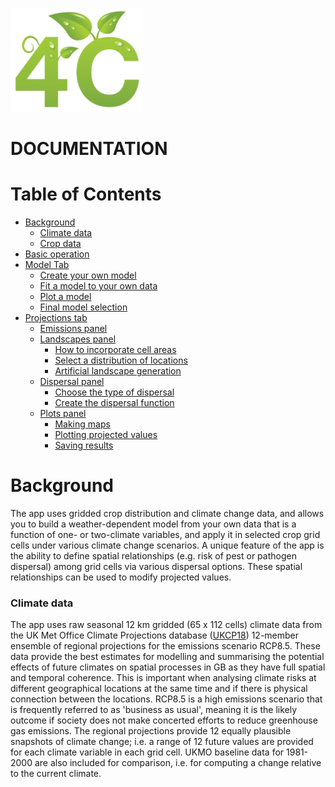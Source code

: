 <p align="left">
  <img width="212" height="166"  src="https://github.com/pskelsey/4C/blob/gh-pages/4CLogo.png">
</p>


# DOCUMENTATION

# Table of Contents
* [Background](#background)
  * [Climate data](#climate-data)
  * [Crop data](#crop-data)
* [Basic operation](#basic-operation)
* [Model Tab](#model-tab)
  * [Create your own model](#create-your-own-model)
  * [Fit a model to your own data](#fit-a-model-to-your-own-data)
  * [Plot a model](#plot-a-model)
  * [Final model selection](#final-model-selection)
* [Projections tab](#projections-tab)
  * [Emissions panel](#emissions-panel)
  * [Landscapes panel](#landscapes-panel)
    * [How to incorporate cell areas](#how-to-incorporate-cell-areas)
    * [Select a distribution of locations](#select-a-distribution-of-locations)
    * [Artificial landscape generation](#artificial-landscape-generation)
  * [Dispersal panel](#dispersal-panel)
    * [Choose the type of dispersal](#choose-the-type-of-dispersal)
    * [Create the dispersal function](#create-the-dispersal-function)
  * [Plots panel](#plots-panel)
    * [Making maps](#making-maps)
    * [Plotting projected values](#plotting-projected-values)
    * [Saving results](#saving-results)
  

# Background
The app uses gridded crop distribution and climate change data, and allows you to build a weather-dependent model from your own data that is a function of one- or two-climate variables, and apply it in selected crop grid cells under various climate change scenarios. A unique feature of the app is the ability to define spatial relationships (e.g. risk of pest or pathogen dispersal) among grid cells via various dispersal options. These spatial relationships can be used to modify projected values. 

### Climate data
The app uses raw seasonal 12 km gridded (65 x 112 cells) climate data from the UK Met Office Climate Projections database ([UKCP18](http://ukclimateprojections.metoffice.gov.uk/)) 12-member ensemble of regional projections for the emissions scenario RCP8.5. These data provide the best estimates for modelling and summarising the potential effects of future climates on spatial processes in GB as they have full spatial and temporal coherence. This is important when analysing climate risks at different geographical locations at the same time and if there is physical connection between the locations. RCP8.5 is a high emissions scenario that is frequently referred to as 'business as usual', meaning it is the likely outcome if society does not make concerted efforts to reduce greenhouse gas emissions. The regional projections provide 12 equally plausible snapshots of climate change; i.e. a range of 12 future values are provided for each climate variable in each grid cell. UKMO baseline data for 1981-2000 are also included for comparison, i.e. for computing a change relative to the current climate.
